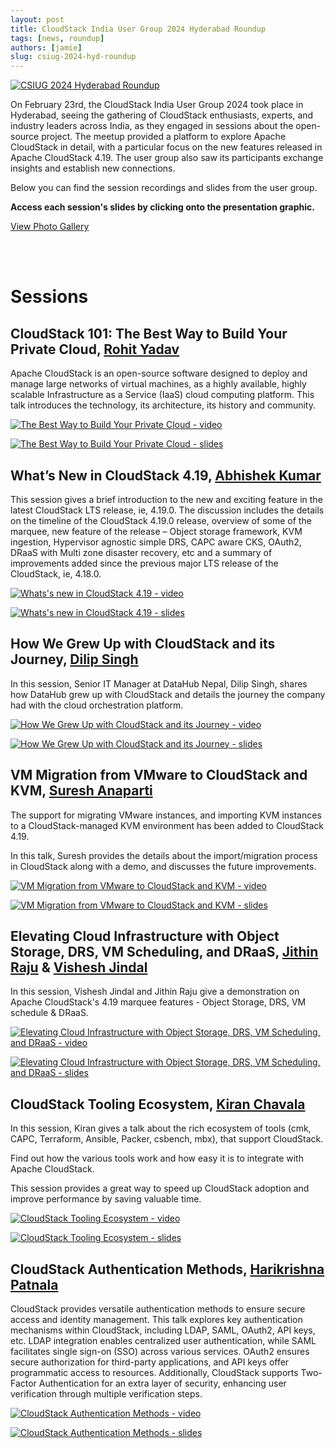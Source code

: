 ```yaml
---
layout: post
title: CloudStack India User Group 2024 Hyderabad Roundup
tags: [news, roundup]
authors: [jamie]
slug: csiug-2024-hyd-roundup
---
```


[![](banner.png "CSIUG 2024 Hyderabad Roundup")](/blog/csiug-2024-hyd-roundup)

On February 23rd, the CloudStack India User Group 2024 took place in Hyderabad,
seeing the gathering of CloudStack enthusiasts, experts, and industry leaders
across India, as they engaged in sessions about the open-source project. The
meetup provided a platform to explore Apache CloudStack in detail, with a
particular focus on the new features released in Apache CloudStack 4.19. The
user group also saw its participants exchange insights and establish new
connections.

Below you can find the session recordings and slides from the user group.

<!-- truncate -->

**Access each session's slides by clicking onto the presentation graphic.**


<a class="button button--primary button--lg" href="https://photos.google.com/u/1/share/AF1QipM0NzSg04eMoTW1jhXHwfEBUNrvCigWWSTrjB1aWfnmsBhRx6QaCOeIfep17u5cvQ?key=OGYyLXMydjd4YWtWSXRRcmQ1dG5jVzh1VmVpRTl3" target="_blank">View Photo Gallery</a>

<br/> <br/>

# Sessions

## CloudStack 101: The Best Way to Build Your Private Cloud, [Rohit Yadav](https://www.linkedin.com/in/rohityadavcloud/)

Apache CloudStack is an open-source software designed to deploy and manage large
networks of virtual machines, as a highly available, highly scalable
Infrastructure as a Service (IaaS) cloud computing platform. This talk
introduces the technology, its architecture, its history and community.

[![](youtube/Welcome.png "The Best Way to Build Your Private Cloud - video")](https://www.youtube.com/watch?v=pASzZR57V_8&list=PLnIKk7GjgFlYRGmxK70VXSgpNXjEBHpYw&index=1)

[![](slideshare/Welcome.png "The Best Way to Build Your Private Cloud - slides")](https://www.slideshare.net/slideshow/embed_code/key/tE2SKCfqG1zzhv)


## What’s New in CloudStack 4.19, [Abhishek Kumar](https://www.linkedin.com/in/shwstppr/)

This session gives a brief introduction to the new and exciting feature in the
latest CloudStack LTS release, ie, 4.19.0. The discussion includes the details
on the timeline of the CloudStack 4.19.0 release, overview of some of the
marquee, new feature of the release – Object storage framework, KVM ingestion,
Hypervisor agnostic simple DRS, CAPC aware CKS, OAuth2, DRaaS with Multi zone
disaster recovery, etc and a summary of improvements added since the previous
major LTS release of the CloudStack, ie, 4.18.0.

[![](youtube/WhatsNew.png "Whats's new in CloudStack 4.19 - video")](https://www.youtube.com/watch?v=-uDdCrV9bFU&list=PLnIKk7GjgFlYRGmxK70VXSgpNXjEBHpYw&index=2)

[![](slideshare/WhatsNew.png "Whats's new in CloudStack 4.19 - slides")](https://www.slideshare.net/slideshow/embed_code/key/pG7OmG75QZYBNW)


## How We Grew Up with CloudStack and its Journey, [Dilip Singh](https://www.linkedin.com/in/dilip-singh-10956256/)

In this session, Senior IT Manager at DataHub Nepal, Dilip Singh, shares how
DataHub grew up with CloudStack and details the journey the company had with the
cloud orchestration platform.

[![](youtube/NepalGrewUp.png "How We Grew Up with CloudStack and its Journey - video")](https://www.youtube.com/watch?v=4tkj4Q4MX80&list=PLnIKk7GjgFlYRGmxK70VXSgpNXjEBHpYw&index=3)

[![](slideshare/NepalGrewUp.png "How We Grew Up with CloudStack and its Journey - slides")](https://www.slideshare.net/slideshow/embed_code/key/61TwJQZJkOuEyK)


## VM Migration from VMware to CloudStack and KVM, [Suresh Anaparti](https://www.linkedin.com/in/sureshanaparti/)

The support for migrating VMware instances, and importing KVM instances to a
CloudStack-managed KVM environment has been added to CloudStack 4.19.

In this talk, Suresh provides the details about the import/migration process in
CloudStack along with a demo, and discusses the future improvements.

[![](youtube/VmwareKVMMigration.png "VM Migration from VMware to CloudStack and KVM - video")](https://www.youtube.com/watch?v=h83wxxelRig&list=PLnIKk7GjgFlYRGmxK70VXSgpNXjEBHpYw&index=4)

[![](slideshare/VmwareKVMMigration.png "VM Migration from VMware to CloudStack and KVM - slides")](https://www.slideshare.net/slideshow/embed_code/key/A8JFpCPykKA3EF)


## Elevating Cloud Infrastructure with Object Storage, DRS, VM Scheduling, and DRaaS, [Jithin Raju](https://www.linkedin.com/in/rajujith/) & [Vishesh Jindal](https://www.linkedin.com/in/vishesh92/)

In this session, Vishesh Jindal and Jithin Raju give a demonstration on Apache
CloudStack's 4.19 marquee features - Object Storage, DRS, VM schedule & DRaaS.

[![](youtube/Elevating.png "Elevating Cloud Infrastructure with Object Storage, DRS, VM Scheduling, and DRaaS - video")](https://www.youtube.com/watch?v=w85gB1SXS7U&list=PLnIKk7GjgFlYRGmxK70VXSgpNXjEBHpYw&index=5)

[![](slideshare/Elevating.png "Elevating Cloud Infrastructure with Object Storage, DRS, VM Scheduling, and DRaaS - slides")](https://www.slideshare.net/slideshow/embed_code/key/ta0GIsjchZA5ti)


## CloudStack Tooling Ecosystem, [Kiran Chavala](https://www.linkedin.com/in/kiran-chavala-1bb6a97/)

In this session, Kiran gives a talk about the rich ecosystem of tools (cmk,
CAPC, Terraform, Ansible, Packer, csbench, mbx), that support CloudStack.

Find out how the various tools work and how easy it is to integrate with Apache
CloudStack.

This session provides a great way to speed up CloudStack adoption and improve
performance by saving valuable time.

[![](youtube/Tooling.png "CloudStack Tooling Ecosystem - video")](https://www.youtube.com/watch?v=xjgGzWTBIYw&list=PLnIKk7GjgFlYRGmxK70VXSgpNXjEBHpYw&index=6)

[![](slideshare/Tooling.png "CloudStack Tooling Ecosystem - slides")](https://www.slideshare.net/slideshow/embed_code/key/6woxuBiP6b6aq5)


## CloudStack Authentication Methods, [Harikrishna Patnala](https://www.linkedin.com/in/harikrishnapatnala/)

CloudStack provides versatile authentication methods to ensure secure access and
identity management. This talk explores key authentication mechanisms within
CloudStack, including LDAP, SAML, OAuth2, API keys, etc. LDAP integration
enables centralized user authentication, while SAML facilitates single sign-on
(SSO) across various services. OAuth2 ensures secure authorization for
third-party applications, and API keys offer programmatic access to resources.
Additionally, CloudStack supports Two-Factor Authentication for an extra layer
of security, enhancing user verification through multiple verification steps.

[![](youtube/Auth.png "CloudStack Authentication Methods - video")](https://www.youtube.com/watch?v=M4cnljW2J9k&list=PLnIKk7GjgFlYRGmxK70VXSgpNXjEBHpYw&index=7)

[![](slideshare/Auth.png "CloudStack Authentication Methods - slides")](https://www.slideshare.net/slideshow/embed_code/key/42HE4pVaNJl1qd)
